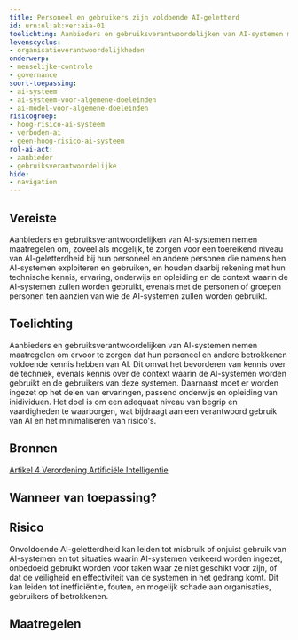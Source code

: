 ```yaml
---
title: Personeel en gebruikers zijn voldoende AI-geletterd
id: urn:nl:ak:ver:aia-01
toelichting: Aanbieders en gebruiksverantwoordelijken van AI-systemen moeten ervoor zorgen dat hun personeel en andere betrokkenen voldoende kennis hebben van AI. Dit omvat het bevorderen van kennis over de techniek, evenals kennis over de context waarin de AI-systemen worden gebruikt en de gebruikers van deze systemen. Het doel is om een adequaat niveau van begrip en vaardigheden te waarborgen, wat bijdraagt aan een verantwoord gebruik van AI en het minimaliseren van risico's.
levenscyclus: 
- organisatieverantwoordelijkheden
onderwerp: 
- menselijke-controle
- governance
soort-toepassing:
- ai-systeem
- ai-systeem-voor-algemene-doeleinden
- ai-model-voor-algemene-doeleinden
risicogroep:
- hoog-risico-ai-systeem
- verboden-ai
- geen-hoog-risico-ai-systeem
rol-ai-act:
- aanbieder
- gebruiksverantwoordelijke
hide:
- navigation
---
```


<!-- tags -->

## Vereiste

Aanbieders en gebruiksverantwoordelijken van AI-systemen nemen maatregelen om, zoveel als mogelijk, te zorgen voor een toereikend niveau van AI-geletterdheid bij hun personeel en andere personen die namens hen AI-systemen exploiteren en gebruiken, en houden daarbij rekening met hun technische kennis, ervaring, onderwijs en opleiding en de context waarin de AI-systemen zullen worden gebruikt, evenals met de personen of groepen personen ten aanzien van wie de AI-systemen zullen worden gebruikt.

## Toelichting 

Aanbieders en gebruiksverantwoordelijken van AI-systemen nemen maatregelen om ervoor te zorgen dat hun personeel en andere betrokkenen voldoende kennis hebben van AI.
Dit omvat het bevorderen van kennis over de techniek, evenals kennis over de context waarin de AI-systemen worden gebruikt en de gebruikers van deze systemen. 
Daarnaast moet er worden ingezet op het delen van ervaringen, passend onderwijs en opleiding van inidividuen.
Het doel is om een adequaat niveau van begrip en vaardigheden te waarborgen, wat bijdraagt aan een verantwoord gebruik van AI en het minimaliseren van risico's.

## Bronnen 

[Artikel 4 Verordening Artificiële Intelligentie](https://eur-lex.europa.eu/legal-content/NL/TXT/HTML/?uri=OJ:L_202401689#d1e2799-1-1)

## Wanneer van toepassing? 
<!-- tags-ai-act -->

## Risico 

Onvoldoende AI-geletterdheid kan leiden tot misbruik of onjuist gebruik van AI-systemen en tot situaties waarin AI-systemen verkeerd worden ingezet, onbedoeld gebruikt worden voor taken waar ze niet geschikt voor zijn, of dat de veiligheid en effectiviteit van de systemen in het gedrang komt.
Dit kan leiden tot inefficiëntie, fouten, en mogelijk schade aan organisaties, gebruikers of betrokkenen.

## Maatregelen 

<!-- list_maatregelen vereiste/aia-01-ai-geletterdheid no-search no-onderwerp no-rol no-levenscyclus -->
